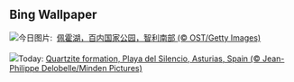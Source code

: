 ## Bing Wallpaper
![](https://www.bing.com/th?id=OHR.LagoPehoe_ZH-CN3367356273_UHD.jpg&w=1000)今日图片: &nbsp;[佩霍湖，百内国家公园，智利南部 (© OST/Getty Images)](https://www.bing.com/th?id=OHR.LagoPehoe_ZH-CN3367356273_UHD.jpg)
<br><br/>
![](https://www.bing.com/th?id=OHR.SilencioSpain_EN-US6874925537_UHD.jpg&w=1000)Today: [Quartzite formation, Playa del Silencio, Asturias, Spain (© Jean-Philippe Delobelle/Minden Pictures)](https://www.bing.com/th?id=OHR.SilencioSpain_EN-US6874925537_UHD.jpg)
<br><br/>
